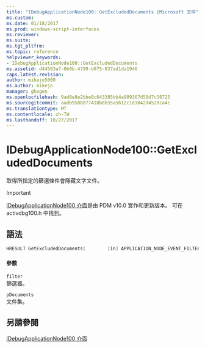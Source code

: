 ```yaml
---
title: "IDebugApplicationNode100::GetExcludedDocuments |Microsoft 文件"
ms.custom: 
ms.date: 01/18/2017
ms.prod: windows-script-interfaces
ms.reviewer: 
ms.suite: 
ms.tgt_pltfrm: 
ms.topic: reference
helpviewer_keywords:
- IDebugApplicationNode100::GetExcludedDocuments
ms.assetid: d44583a7-0b0b-4799-b075-837ad1da1946
caps.latest.revision: 
author: mikejo5000
ms.author: mikejo
manager: ghogen
ms.openlocfilehash: 9ad8e8e2bbe8c643385bb4a989367d58d7c38725
ms.sourcegitcommit: aadb9588877418b8b55a5612c1d3842d4520ca4c
ms.translationtype: MT
ms.contentlocale: zh-TW
ms.lasthandoff: 10/27/2017
---
```

# <a name="idebugapplicationnode100getexcludeddocuments"></a>IDebugApplicationNode100::GetExcludedDocuments
取得所指定的篩選條件會隱藏文字文件。  
  
> [!IMPORTANT]
>  [IDebugApplicationNode100 介面](../../winscript/reference/idebugapplicationnode100-interface.md)是由 PDM v10.0 實作和更新版本。 可在 activdbg100.h 中找到。  
  
## <a name="syntax"></a>語法  
  
```cpp  
HRESULT GetExcludedDocuments(        [in] APPLICATION_NODE_EVENT_FILTER filter,        [out] TEXT_DOCUMENT_ARRAY* pDocuments        );  
```  
  
#### <a name="parameters"></a>參數  
 `filter`  
 篩選器。  
  
 `pDocuments`  
 文件集。  
  
## <a name="see-also"></a>另請參閱  
 [IDebugApplicationNode100 介面](../../winscript/reference/idebugapplicationnode100-interface.md)